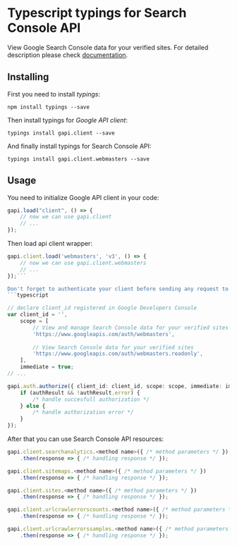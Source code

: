 # Typescript typings for Search Console API
View Google Search Console data for your verified sites.
For detailed description please check [documentation](https://developers.google.com/webmaster-tools/).

## Installing

First you need to install *typings*:
```
npm install typings --save 
```

Then install typings for *Google API client*:
```
typings install gapi.client --save 
```

And finally install typings for Search Console API:
```
typings install gapi.client.webmasters --save 
```

## Usage

You need to initialize Google API client in your code:
```typescript
gapi.load("client", () => { 
    // now we can use gapi.client
    // ... 
});
```

Then load api client wrapper:
```typescript
gapi.client.load('webmasters', 'v3', () => {
    // now we can use gapi.client.webmasters
    // ... 
});```

Don't forget to authenticate your client before sending any request to resources:
```typescript

// declare client_id registered in Google Developers Console
var client_id = '',
    scope = [     
        // View and manage Search Console data for your verified sites
        'https://www.googleapis.com/auth/webmasters',
    
        // View Search Console data for your verified sites
        'https://www.googleapis.com/auth/webmasters.readonly',
    ],
    immediate = true;
// ...

gapi.auth.authorize({ client_id: client_id, scope: scope, immediate: immediate }, authResult => {
    if (authResult && !authResult.error) {
        /* handle succesfull authorization */
    } else {
        /* handle authorization error */
    }
});            
```

After that you can use Search Console API resources:

```typescript
gapi.client.searchanalytics.<method name>({ /* method parameters */ })
    .then(response => { /* handling response */ });

gapi.client.sitemaps.<method name>({ /* method parameters */ })
    .then(response => { /* handling response */ });

gapi.client.sites.<method name>({ /* method parameters */ })
    .then(response => { /* handling response */ });

gapi.client.urlcrawlerrorscounts.<method name>({ /* method parameters */ })
    .then(response => { /* handling response */ });

gapi.client.urlcrawlerrorssamples.<method name>({ /* method parameters */ })
    .then(response => { /* handling response */ });
```